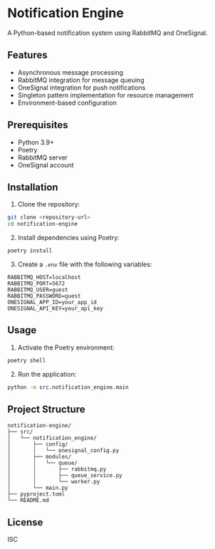 # Notification Engine

A Python-based notification system using RabbitMQ and OneSignal.

## Features

- Asynchronous message processing
- RabbitMQ integration for message queuing
- OneSignal integration for push notifications
- Singleton pattern implementation for resource management
- Environment-based configuration

## Prerequisites

- Python 3.9+
- Poetry
- RabbitMQ server
- OneSignal account

## Installation

1. Clone the repository:

```bash
git clone <repository-url>
cd notification-engine
```

2. Install dependencies using Poetry:

```bash
poetry install
```

3. Create a `.env` file with the following variables:

```env
RABBITMQ_HOST=localhost
RABBITMQ_PORT=5672
RABBITMQ_USER=guest
RABBITMQ_PASSWORD=guest
ONESIGNAL_APP_ID=your_app_id
ONESIGNAL_API_KEY=your_api_key
```

## Usage

1. Activate the Poetry environment:

```bash
poetry shell
```

2. Run the application:

```bash
python -m src.notification_engine.main
```

## Project Structure

```
notification-engine/
├── src/
│   └── notification_engine/
│       ├── config/
│       │   └── onesignal_config.py
│       ├── modules/
│       │   └── queue/
│       │       ├── rabbitmq.py
│       │       ├── queue_service.py
│       │       └── worker.py
│       └── main.py
├── pyproject.toml
└── README.md
```

## License

ISC

